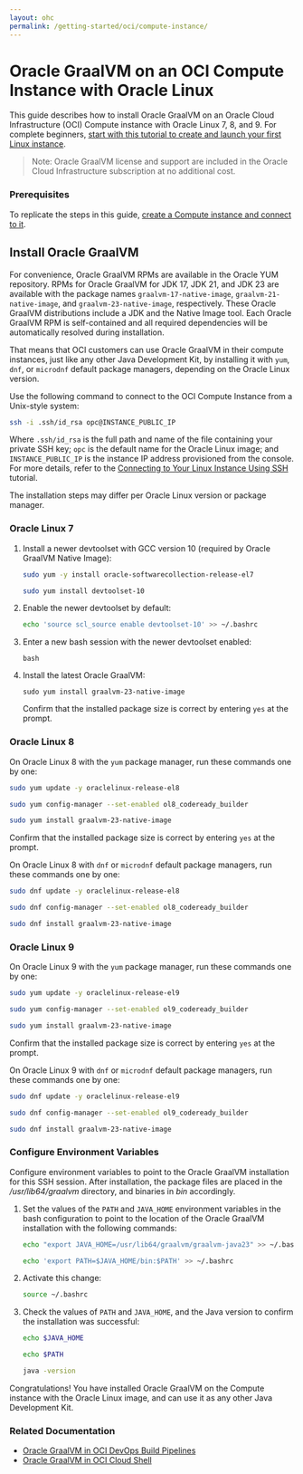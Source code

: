 ```yaml
---
layout: ohc
permalink: /getting-started/oci/compute-instance/
---
```


# Oracle GraalVM on an OCI Compute Instance with Oracle Linux

This guide describes how to install Oracle GraalVM on an Oracle Cloud Infrastructure (OCI) Compute instance with Oracle Linux 7, 8, and 9.
For complete beginners, [start with this tutorial to create and launch your first Linux instance](https://docs.oracle.com/iaas/Content/GSG/Reference/overviewworkflow.htm).

> Note: Oracle GraalVM license and support are included in the Oracle Cloud Infrastructure subscription at no additional cost.

### Prerequisites

To replicate the steps in this guide, [create a Compute instance and connect to it](https://docs.oracle.com/iaas/Content/GSG/Reference/overviewworkflow.htm).

## Install Oracle GraalVM

For convenience, Oracle GraalVM RPMs are available in the Oracle YUM repository.
RPMs for Oracle GraalVM for JDK 17, JDK 21, and JDK 23 are available with the package names `graalvm-17-native-image`, `graalvm-21-native-image`, and `graalvm-23-native-image`, respectively.
These Oracle GraalVM distributions include a JDK and the Native Image tool.
Each Oracle GraalVM RPM is self-contained and all required dependencies will be automatically resolved during installation.

That means that OCI customers can use Oracle GraalVM in their compute instances, just like any other Java Development Kit, by installing it with `yum`, `dnf`, or `microdnf` default package managers, depending on the Oracle Linux version.

Use the following command to connect to the OCI Compute Instance from a Unix-style system:
```bash
ssh -i .ssh/id_rsa opc@INSTANCE_PUBLIC_IP
```

Where `.ssh/id_rsa` is the full path and name of the file containing your private SSH key; `opc` is the default name for the Oracle Linux image; and `INSTANCE_PUBLIC_IP` is the instance IP address provisioned from the console.
For more details, refer to the [Connecting to Your Linux Instance Using SSH](https://docs.cloud.oracle.com/iaas/Content/GSG/Tasks/testingconnection.htm) tutorial.

The installation steps may differ per Oracle Linux version or package manager. 

### Oracle Linux 7

1. Install a newer devtoolset with GCC version 10 (required by Oracle GraalVM Native Image):
   ```bash
   sudo yum -y install oracle-softwarecollection-release-el7
   ```
   ```bash
   sudo yum install devtoolset-10
   ```
2. Enable the newer devtoolset by default:
   ```bash
   echo 'source scl_source enable devtoolset-10' >> ~/.bashrc
   ```
3. Enter a new bash session with the newer devtoolset enabled:
   ```
   bash
   ```
4. Install the latest Oracle GraalVM:
   ```
   sudo yum install graalvm-23-native-image
   ```
   Confirm that the installed package size is correct by entering `yes` at the prompt.

### Oracle Linux 8

On Oracle Linux 8 with the `yum` package manager, run these commands one by one:
```bash
sudo yum update -y oraclelinux-release-el8
```
```bash
sudo yum config-manager --set-enabled ol8_codeready_builder
```
```bash
sudo yum install graalvm-23-native-image
```
Confirm that the installed package size is correct by entering `yes` at the prompt.

On Oracle Linux 8 with `dnf` or `microdnf` default package managers, run these commands one by one:
```bash
sudo dnf update -y oraclelinux-release-el8
```
```bash
sudo dnf config-manager --set-enabled ol8_codeready_builder
```
```bash
sudo dnf install graalvm-23-native-image
```

### Oracle Linux 9

On Oracle Linux 9 with the `yum` package manager, run these commands one by one:
```bash
sudo yum update -y oraclelinux-release-el9
```
```bash
sudo yum config-manager --set-enabled ol9_codeready_builder
```
```bash
sudo yum install graalvm-23-native-image
```
Confirm that the installed package size is correct by entering `yes` at the prompt.

On Oracle Linux 9 with `dnf` or `microdnf` default package managers, run these commands one by one:
```bash
sudo dnf update -y oraclelinux-release-el9
```
```bash
sudo dnf config-manager --set-enabled ol9_codeready_builder
```
```bash
sudo dnf install graalvm-23-native-image
```

### Configure Environment Variables

Configure environment variables to point to the Oracle GraalVM installation for this SSH session. 
After installation, the package files are placed in the _/usr/lib64/graalvm_ directory, and binaries in _bin_ accordingly.

1. Set the values of the `PATH` and `JAVA_HOME` environment variables in the bash configuration to point to the location of the Oracle GraalVM installation with the following commands:
   ```bash
   echo "export JAVA_HOME=/usr/lib64/graalvm/graalvm-java23" >> ~/.bashrc
   ```
   ```bash
   echo 'export PATH=$JAVA_HOME/bin:$PATH' >> ~/.bashrc
   ```
2. Activate this change:
   ```bash
   source ~/.bashrc
   ```
3. Check the values of `PATH` and `JAVA_HOME`, and the Java version to confirm the installation was successful:
   ```bash
   echo $JAVA_HOME
   ```
   ```bash
   echo $PATH
   ```
   ```bash
   java -version
   ```

Congratulations! You have installed Oracle GraalVM on the Compute instance with the Oracle Linux image, and can use it as any other Java Development Kit.

### Related Documentation

- [Oracle GraalVM in OCI DevOps Build Pipelines](installation-devops-build-pipeline.md)
- [Oracle GraalVM in OCI Cloud Shell](cloud-bash.md)